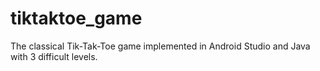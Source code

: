 # tiktaktoe_game
The classical Tik-Tak-Toe game implemented in Android Studio and Java with 3 difficult levels.

